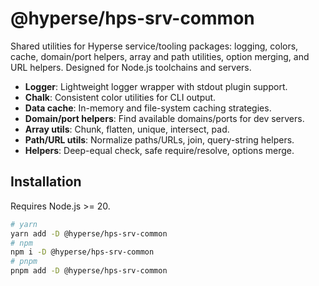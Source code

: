 # @hyperse/hps-srv-common

Shared utilities for Hyperse service/tooling packages: logging, colors, cache, domain/port helpers, array and path utilities, option merging, and URL helpers. Designed for Node.js toolchains and servers.

- **Logger**: Lightweight logger wrapper with stdout plugin support.
- **Chalk**: Consistent color utilities for CLI output.
- **Data cache**: In-memory and file-system caching strategies.
- **Domain/port helpers**: Find available domains/ports for dev servers.
- **Array utils**: Chunk, flatten, unique, intersect, pad.
- **Path/URL utils**: Normalize paths/URLs, join, query-string helpers.
- **Helpers**: Deep-equal check, safe require/resolve, options merge.

## Installation

Requires Node.js >= 20.

```bash
# yarn
yarn add -D @hyperse/hps-srv-common
# npm
npm i -D @hyperse/hps-srv-common
# pnpm
pnpm add -D @hyperse/hps-srv-common
```
